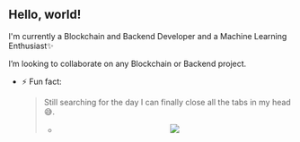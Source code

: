 ## Hello, world! 
<!--[//]: # - 🔭 I’m currently working on ...-->

  I'm currently a Blockchain and Backend Developer and a Machine Learning Enthusiast✨

   I’m looking to collaborate on any Blockchain or Backend project.


- ⚡ Fun fact: <blockquote> Still searching for the day I can finally close all the tabs in my head 😅.

 
  - <p align="center" height="500%"> <img src=https://github.com/LikemDzokoto/LikemDzokoto/blob/main/source.gif /> </p>
